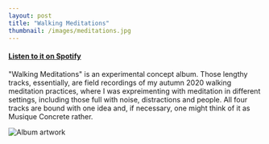 ```yaml
---
layout: post
title: "Walking Meditations"
thumbnail: /images/meditations.jpg
---
```


#### [Listen to it on Spotify](https://open.spotify.com/album/2qtMbvY2voNJ1eDw0JM8ke?si=DmSipWpqQ5-foRzmAMPiHg)

"Walking Meditations" is an experimental concept album. Those lengthy tracks, essentially, are field recordings of my autumn 2020 walking meditation practices, where I was expreimenting with meditation in different settings, including those full with noise, distractions and people. All four tracks are bound with one idea and, if necessary, one might think of it as Musique Concrete rather.

![Album artwork](/images/meditations.jpg)